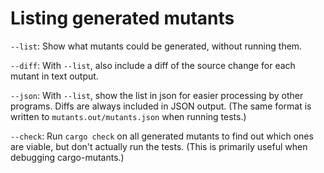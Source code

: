 # Listing generated mutants

`--list`: Show what mutants could be generated, without running them.

`--diff`: With `--list`, also include a diff of the source change for each mutant in text output.

`--json`: With `--list`, show the list in json for easier processing by other programs. Diffs are always included in JSON output.
(The same format is written to `mutants.out/mutants.json` when running tests.)

`--check`: Run `cargo check` on all generated mutants to find out which ones are viable, but don't actually run the tests. (This is primarily useful when debugging cargo-mutants.)
